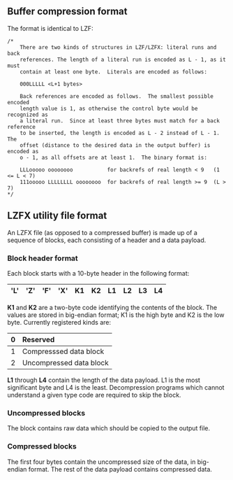 ## Buffer compression format ##

The format is identical to LZF:

```
/*
    There are two kinds of structures in LZF/LZFX: literal runs and back
    references. The length of a literal run is encoded as L - 1, as it must
    contain at least one byte.  Literals are encoded as follows:

    000LLLLL <L+1 bytes>

    Back references are encoded as follows.  The smallest possible encoded
    length value is 1, as otherwise the control byte would be recognized as
    a literal run.  Since at least three bytes must match for a back reference
    to be inserted, the length is encoded as L - 2 instead of L - 1.  The
    offset (distance to the desired data in the output buffer) is encoded as
    o - 1, as all offsets are at least 1.  The binary format is:

    LLLooooo oooooooo           for backrefs of real length < 9   (1 <= L < 7)
    111ooooo LLLLLLLL oooooooo  for backrefs of real length >= 9  (L > 7)
*/
```

## LZFX utility file format ##

An LZFX file (as opposed to a compressed buffer) is made up of a sequence of blocks, each consisting of a header and a data payload.

### Block header format ###

Each block starts with a 10-byte header in the following format:

| 'L' | 'Z' | 'F' | 'X' | K1 | K2 | L1 | L2 | L3 | L4 |
|:----|:----|:----|:----|:---|:---|:---|:---|:---|:---|

**K1** and **K2** are a two-byte code identifying the contents of the block.  The values are stored in big-endian format; K1 is the high byte and K2 is the low byte.  Currently registered kinds are:

| 0 | Reserved |
|:--|:---------|
| 1 | Compresssed data block |
| 2 | Uncompressed data block |

**L1** through **L4** contain the length of the data payload.  L1 is the most significant byte and L4 is the least.  Decompression programs which cannot understand a given type code are required to skip the block.

### Uncompressed blocks ###

The block contains raw data which should be copied to the output file.

### Compressed blocks ###

The first four bytes contain the uncompressed size of the data, in big-endian format.  The rest of the data payload contains compressed data.
